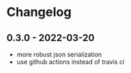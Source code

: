 # Changelog

<!-- %% CHANGELOG_ENTRIES %% -->

## 0.3.0 - 2022-03-20

- more robust json serialization
- use github actions instead of travis ci

